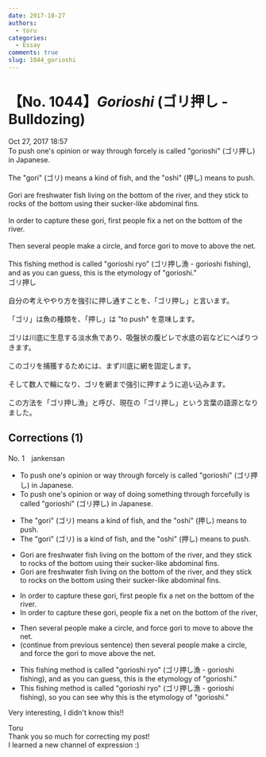 ```yaml
---
date: 2017-10-27
authors:
  - toru
categories:
  - Essay
comments: true
slug: 1044_gorioshi
---
```


# 【No. 1044】<strong><em>Gorioshi</strong></em> (ゴリ押し - Bulldozing)
<div class="date">Oct 27, 2017 18:57</div>
<div id="post"><div id="body_show_ori">
To push one's opinion or way through forcely is called "gorioshi" (ゴリ押し) in Japanese.<br/><br/>The "gori" (ゴリ) means a kind of fish, and the "oshi" (押し) means to push.<br/><br/>Gori are freshwater fish living on the bottom of the river, and they stick to rocks of the bottom using their sucker-like abdominal fins.<br/><br/>In order to capture these gori, first people fix a net on the bottom of the river.<br/><br/>Then several people make a circle, and force gori to move to above the net.<br/><br/>This fishing method is called "gorioshi ryo" (ゴリ押し漁 - gorioshi fishing), and as you can guess, this is the etymology of "gorioshi."
</div></div>

<!-- more -->

<div id="post_ja"><div id="body_show_mo">
ゴリ押し<br/><br/>自分の考えややり方を強引に押し通すことを、「ゴリ押し」と言います。<br/><br/>「ゴリ」は魚の種類を、「押し」は "to push" を意味します。<br/><br/>ゴリは川底に生息する淡水魚であり、吸盤状の腹ビレで水底の岩などにへばりつきます。<br/><br/>このゴリを捕獲するためには、まず川底に網を固定します。<br/><br/>そして数人で輪になり、ゴリを網まで強引に押すように追い込みます。<br/><br/>この方法を「ゴリ押し漁」と呼び、現在の「ゴリ押し」という言葉の語源となりました。
</div></div>

## Corrections (1)
<div id="block"><div class="first_name"> No. 1　<span class="just_name">jankensan</span></div><div id="block2">
<ul class="correction_field">
<li class="incorrect">To push one's opinion or way through forcely is called "gorioshi" (ゴリ押し) in Japanese.</li>
<li class="corrected correct">
To push one's opinion or way of doing something through forcefully is called "gorioshi" (ゴリ押し) in Japanese.
</li>
</ul>
<ul class="correction_field">
<li class="incorrect">The "gori" (ゴリ) means a kind of fish, and the "oshi" (押し) means to push.</li>
<li class="corrected correct">
The "gori" (ゴリ) is a kind of fish, and the "oshi" (押し) means to push.
</li>
</ul>
<ul class="correction_field">
<li class="incorrect">Gori are freshwater fish living on the bottom of the river, and they stick to rocks of the bottom using their sucker-like abdominal fins.</li>
<li class="corrected correct">
Gori are freshwater fish living on the bottom of the river, and they stick to rocks on the bottom using their sucker-like abdominal fins.
</li>
</ul>
<ul class="correction_field">
<li class="incorrect">In order to capture these gori, first people fix a net on the bottom of the river.</li>
<li class="corrected correct">
In order to capture these gori, people fix a net on the bottom of the river, 
</li>
</ul>
<ul class="correction_field">
<li class="incorrect">Then several people make a circle, and force gori to move to above the net.</li>
<li class="corrected correct">
(continue from previous sentence) then several people make a circle, and force the gori to move above the net.
</li>
</ul>
<ul class="correction_field">
<li class="incorrect">This fishing method is called "gorioshi ryo" (ゴリ押し漁 - gorioshi fishing), and as you can guess, this is the etymology of "gorioshi."</li>
<li class="corrected correct">
This fishing method is called "gorioshi ryo" (ゴリ押し漁 - gorioshi fishing), so you can see why this is the etymology of "gorioshi."
</li>
</ul>
<p class="comment_small">
 Very interesting, I didn't know this!!
 <br/>
</p>

</div><div class="name"><span class="just_name">Toru</span><br>
Thank you so much for correcting my post!<br/>I learned a new channel of expression :)
</div>
</div>
